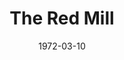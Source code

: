 ---
title: The Red Mill
date: 1972-03-10
closing_date: 1972-03-25
layout: productions
featured_image:
image_caption:
image_credit:
playbill:
category:
Theatre: Theatre Jacksonville
Venue: Little Theatre
cast:
- '''Con'' Kidder': Jay Smith
- '''Kid'' Kidder': Jess Barnett
- Jan Van Borkem: Coleman Hawk
- Capt. Hendrik Van Damm: Seth Wright
- Franz: Carlos Castanon
- Willem: Charles Grass
- Governor of Zeeland: Paul Galloway
- Joshua Pennyfeather: Walter Hyams
- Gretchen: Susan Sexton
- Juliana: Roberta Merrill
- Tina: June Cope
- Madame de la Fleur: Elise Hallowes
- Daughter:
  - Carmen Chronister
  - Debbie Geiger
  - Carol Stovall
- Dutch Boy:
  - Fred Davis
  - Richard Dickson
  - Jon Kramerick
  - William Merwin
  - Philip Scott-Smith
  - Chuck Woodworth
  - Charles Woys
- Dutch Girl:
  - Peggy Cone
  - Shirley Cooke
  - Harriet McPherson
  - Lenoir Nobles
  - Barbara Stillson
  - Vivienne Winemiller
  - Tudi Woodworth
- Moonbeam Dancer:
  - Mary Catherine Haut
  - Billye Kay Kersey
  - Lisa Permenter
  - Harriet Webb
crew:
- Director: Robert Knowles
- Scene Design: Hal Henderson
- Musical Director: Rosalind McCall
- Moonbeam Ballet: Dulce Anaya
- Assistant to Director: Sara Jo Weir
- Stage Manager: Terry McIntire
- Lighting:
  - Doug Thomas
  - Ken Moody
  - Marcia Patch
- Properties:
  - Katie Raven
  - Roberta Quattlebaum
  - Anne Bagshaw
- Set Construction:
  - Anne Bagshaw
  - Elliot Baker
  - Sandy Clark
  - Bert Covert
  - Bronnie Darsey
  - bob Lenten
  - Ken Moody
  - Marcia Patch
  - Roberta Quattlebaum
  - Aaron Rosenberg
  - Dale Stillson
  - Ruth Westlund
  - Paul Whitfield
- Costume Designer: Robert Knowles
- Costumes:
  - Robert Knowles
  - Gert Berman
  - Mary Coyle
  - Mary Thomas
- Make-up: Marshall Grauer
- Cast Notes: Doug Thomas
- Publicity: Diane Somerville
- Box Office:
  - Ann Dubow
  - Gert Berman
  - Esta Rosenson
  - Betty Hodge
external_links:
---